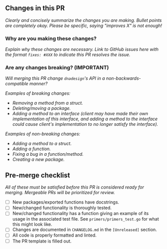 ## Changes in this PR
*Clearly and concisely summarize the changes you are making. Bullet points are completely okay. Please be specific, saying "improves X" is not enough!*

### Why are you making these changes?
*Explain why these changes are necessary. Link to GitHub issues here with the format `fixes: #XXX` to indicate this PR resolves the issue.*

### Are any changes breaking? (IMPORTANT)
*Will merging this PR change `dnadesign`'s API in a non-backwards-compatible manner?*

*Examples of breaking changes:*
* *Removing a method from a struct.*
* *Deleting/moving a package.*
* *Adding a method to an interface (client may have made their own     implementation of this interface, and adding a method to the     interface could cause client's implementation to no longer satisfy     the interface).*

*Examples of non-breaking changes:*
* *Adding a method to a struct.*
* *Adding a function.*
* *Fixing a bug in a function/method.*
* *Creating a new package.*

## Pre-merge checklist
*All of these must be satisfied before this PR is considered
ready for merging. Mergeable PRs will be prioritized for review.*

* [ ] New packages/exported functions have docstrings.
* [ ] New/changed functionality is thoroughly tested.
* [ ] New/changed functionality has a function giving an example of its usage in the associated test file. See `primers/primers_test.go` for what this might look like.
* [ ] Changes are documented in `CHANGELOG.md` in the `[Unreleased]` section.
* [ ] All code is properly formatted and linted.
* [ ] The PR template is filled out.
